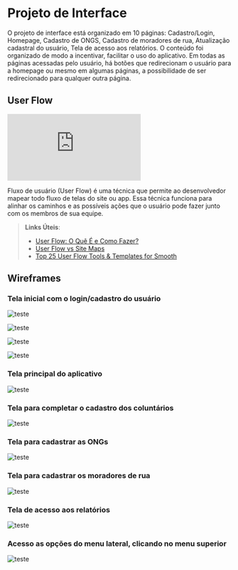 
# Projeto de Interface

O projeto de interface está organizado em 10 páginas: Cadastro/Login, Homepage, Cadastro de ONGS, Cadastro de moradores de rua, Atualização cadastral do usuário, Tela de acesso aos relatórios. O conteúdo foi organizado de modo a incentivar, facilitar o uso do aplicativo. Em todas as páginas acessadas pelo usuário, há botões que redirecionam o usuário para a homepage ou mesmo em algumas páginas, a possibilidade de ser redirecionado para qualquer outra página.

## User Flow

![UserFlow Grupo 1:](https://github.com/ICEI-PUC-Minas-PMV-SI/pmv-si-2023-1-e1-proj-web-t1-projeto-moradores-de-rua/blob/main/docs/CadSOCIAL%20user%20flow.pdf)

Fluxo de usuário (User Flow) é uma técnica que permite ao desenvolvedor mapear todo fluxo de telas do site ou app. Essa técnica funciona para alinhar os caminhos e as possíveis ações que o usuário pode fazer junto com os membros de sua equipe.

> **Links Úteis**:
> - [User Flow: O Quê É e Como Fazer?](https://medium.com/7bits/fluxo-de-usu%C3%A1rio-user-flow-o-que-%C3%A9-como-fazer-79d965872534)
> - [User Flow vs Site Maps](http://designr.com.br/sitemap-e-user-flow-quais-as-diferencas-e-quando-usar-cada-um/)
> - [Top 25 User Flow Tools & Templates for Smooth](https://www.mockplus.com/blog/post/user-flow-tools)


## Wireframes

### Tela inicial com o login/cadastro do usuário


![teste](
https://github.com/ICEI-PUC-Minas-PMV-SI/pmv-si-2023-1-e1-proj-web-t1-projeto-moradores-de-rua/blob/main/1.jpeg?raw=true)

![teste](
https://github.com/ICEI-PUC-Minas-PMV-SI/pmv-si-2023-1-e1-proj-web-t1-projeto-moradores-de-rua/blob/main/2.jpeg?raw=true)

![teste](
https://github.com/ICEI-PUC-Minas-PMV-SI/pmv-si-2023-1-e1-proj-web-t1-projeto-moradores-de-rua/blob/main/3.jpeg?raw=true)

![teste](
https://github.com/ICEI-PUC-Minas-PMV-SI/pmv-si-2023-1-e1-proj-web-t1-projeto-moradores-de-rua/blob/main/4.jpeg?raw=true)

### Tela principal do aplicativo

![teste](
https://github.com/ICEI-PUC-Minas-PMV-SI/pmv-si-2023-1-e1-proj-web-t1-projeto-moradores-de-rua/blob/main/5.jpeg?raw=true)


### Tela para completar o cadastro dos coluntários

![teste](
https://github.com/ICEI-PUC-Minas-PMV-SI/pmv-si-2023-1-e1-proj-web-t1-projeto-moradores-de-rua/blob/main/6.jpeg?raw=true)

### Tela para cadastrar as ONGs

![teste](
https://github.com/ICEI-PUC-Minas-PMV-SI/pmv-si-2023-1-e1-proj-web-t1-projeto-moradores-de-rua/blob/main/7.jpeg?raw=true)

### Tela para cadastrar os moradores de rua

![teste](
https://github.com/ICEI-PUC-Minas-PMV-SI/pmv-si-2023-1-e1-proj-web-t1-projeto-moradores-de-rua/blob/main/8.jpeg?raw=true)

### Tela de acesso aos relatórios

![teste](
https://github.com/ICEI-PUC-Minas-PMV-SI/pmv-si-2023-1-e1-proj-web-t1-projeto-moradores-de-rua/blob/main/9.jpeg?raw=true)

### Acesso as opções do menu lateral, clicando no menu superior

![teste](
https://github.com/ICEI-PUC-Minas-PMV-SI/pmv-si-2023-1-e1-proj-web-t1-projeto-moradores-de-rua/blob/main/10.jpeg?raw=true)

